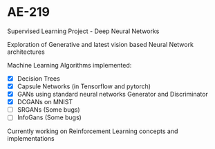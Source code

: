 # AE-219
Supervised Learning Project - Deep Neural Networks

Exploration of Generative and latest vision based Neural Network architectures

Machine Learning Algorithms implemented:

- [x] Decision Trees
- [x] Capsule Networks (in Tensorflow and pytorch)
- [x] GANs using standard neural networks Generator and Discriminator
- [x] DCGANs on MNIST 
- [ ] SRGANs (Some bugs)
- [ ] InfoGans (Some bugs)

Currently working on Reinforcement Learning concepts and implementations
